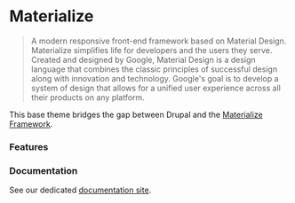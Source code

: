 <!-- @file Project Page -->
# Materialize

> A modern responsive front-end framework based on Material Design. Materialize 
> simplifies life for developers and the users they serve.
> Created and designed by Google, Material Design is a design language that 
> combines the classic principles of successful design along with innovation 
> and technology. Google's goal is to develop a system of design that allows 
> for a unified user experience across all their products on any platform.

This base theme bridges the gap between Drupal and the [Materialize Framework](http://materializecss.com/).

### Features

### Documentation
See our dedicated [documentation site](http://drupal-materialize.org).

[Materialize Framework]: http://materializecss.com/
